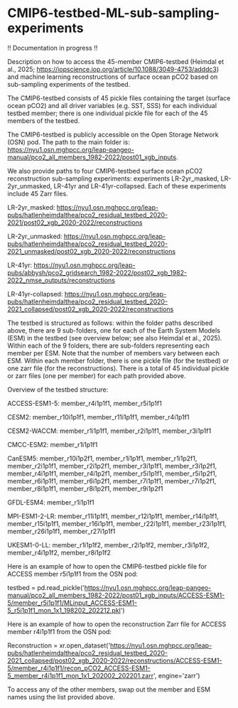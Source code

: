 # CMIP6-testbed-ML-sub-sampling-experiments

!! Documentation in progress !!

Description on how to access the 45-member CMIP6-testbed (Heimdal et al., 2025; https://iopscience.iop.org/article/10.1088/3049-4753/adddc3) and machine learning reconstructions of surface ocean pCO2 based on sub-sampling experiments of the testbed.

The CMIP6-testbed consists of 45 pickle files containing the target (surface ocean pCO2) and all driver variables (e.g. SST, SSS) for each individual testbed member; there is one individual pickle file for each of the 45 members of the testbed.

The CMIP6-testbed is publicly accessible on the Open Storage Network (OSN) pod. The path to the main folder is: https://nyu1.osn.mghpcc.org/leap-pangeo-manual/pco2_all_members_1982-2022/post01_xgb_inputs.

We also provide paths to four CMIP6-testbed surface ocean pCO2 reconstruction sub-sampling experiments: experiments LR-2yr_masked, LR-2yr_unmasked, LR-41yr and LR-41yr-collapsed. Each of these experiments include 45 Zarr files. 

LR-2yr_masked: https://nyu1.osn.mghpcc.org/leap-pubs/hatlenheimdalthea/pco2_residual_testbed_2020-2021/post02_xgb_2020-2022/reconstructions

LR-2yr_unmasked: https://nyu1.osn.mghpcc.org/leap-pubs/hatlenheimdalthea/pco2_residual_testbed_2020-2021_unmasked/post02_xgb_2020-2022/reconstructions

LR-41yr: https://nyu1.osn.mghpcc.org/leap-pubs/abbysh/pco2_gridsearch_1982-2022/post02_xgb_1982-2022_nmse_outputs/reconstructions

LR-41yr-collapsed: https://nyu1.osn.mghpcc.org/leap-pubs/hatlenheimdalthea/pco2_residual_testbed_2020-2021_collapsed/post02_xgb_2020-2022/reconstructions

The testbed is structured as follows: within the folder paths described above, there are 9 sub-folders, one for each of the Earth System Models (ESM) in the testbed (see overview below; see also Heimdal et al., 2025). Within each of the 9 folders, there are sub-folders representing each member per ESM. Note that the number of members vary between each ESM. Within each member folder, there is one pickle file (for the testbed) or one zarr file (for the reconstructions). There is a total of 45 individual pickle or zarr files (one per member) for each path provided above.

Overview of the testbed structure: 

ACCESS-ESM1-5: member_r4i1p1f1, member_r5i1p1f1

CESM2: member_r10i1p1f1, member_r11i1p1f1, member_r4i1p1f1

CESM2-WACCM: member_r1i1p1f1, member_r2i1p1f1, member_r3i1p1f1

CMCC-ESM2: member_r1i1p1f1

CanESM5: member_r10i1p2f1, member_r1i1p1f1, member_r1i1p2f1, member_r2i1p1f1, member_r2i1p2f1, member_r3i1p1f1, member_r3i1p2f1, member_r4i1p1f1, member_r4i1p2f1, member_r5i1p1f1, member_r5i1p2f1, member_r6i1p1f1, member_r6i1p2f1, member_r7i1p1f1, member_r7i1p2f1, member_r8i1p1f1, member_r8i1p2f1, member_r9i1p2f1

GFDL-ESM4: member_r1i1p1f1

MPI-ESM1-2-LR: member_r11i1p1f1, member_r12i1p1f1, member_r14i1p1f1, member_r15i1p1f1, member_r16i1p1f1, member_r22i1p1f1, member_r23i1p1f1, member_r26i1p1f1, member_r27i1p1f1

UKESM1-0-LL: member_r1i1p1f2, member_r2i1p1f2, member_r3i1p1f2, member_r4i1p1f2, member_r8i1p1f2

Here is an example of how to open the CMIP6-testbed pickle file for ACCESS member r5i1p1f1 from the OSN pod:

testbed = pd.read_pickle('https://nyu1.osn.mghpcc.org/leap-pangeo-manual/pco2_all_members_1982-2022/post01_xgb_inputs/ACCESS-ESM1-5/member_r5i1p1f1/MLinput_ACCESS-ESM1-5_r5i1p1f1_mon_1x1_198202_202212.pkl')

Here is an example of how to open the reconstruction Zarr file for ACCESS member r4i1p1f1 from the OSN pod:

Reconstruction = xr.open_dataset('https://nyu1.osn.mghpcc.org/leap-pubs/hatlenheimdalthea/pco2_residual_testbed_2020-2021_collapsed/post02_xgb_2020-2022/reconstructions/ACCESS-ESM1-5/member_r4i1p1f1/recon_pCO2_ACCESS-ESM1-5_member_r4i1p1f1_mon_1x1_202002_202201.zarr', engine='zarr')

To access any of the other members, swap out the member and ESM names using the list provided above. 

